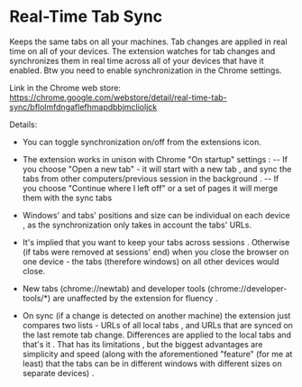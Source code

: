 Real-Time Tab Sync
==================
Keeps the same tabs on all your machines. Tab changes are applied in real time on all of your devices.
The extension watches for tab changes and synchronizes them in real time across all of your devices that have it enabled. Btw you need to enable synchronization in the Chrome settings.

Link in the Chrome web store: https://chrome.google.com/webstore/detail/real-time-tab-sync/bflolmfdngaflefhmapdbbjmclioljck

Details:
- You can toggle synchronization on/off from the extensions icon.

- The extension works in unison with Chrome "On startup" settings :
-- If you choose "Open a new tab" - it will start with a new tab , and sync the tabs from other computers/previous session in the background . 
-- If you choose "Continue where I left off" or a set of pages it will merge them with the sync tabs

- Windows' and tabs' positions and size can be individual on each device , as the synchronization only takes in account the tabs' URLs.

- It's implied that you want to keep your tabs across sessions . Otherwise (if tabs were removed at sessions' end) when you close the browser on one device - the tabs (therefore windows) on all other devices would close.

- New tabs (chrome://newtab) and developer tools (chrome://developer-tools/*) are unaffected by the extension for fluency .

- On sync (if a change is detected on another machine) the extension just compares two lists - URLs of all local tabs , and URLs that are synced on the last remote tab change. Differences are applied to the local tabs and that's it . That has its limitations , but the biggest advantages are simplicity and speed (along with the aforementioned "feature" (for me at least) that the tabs can be in different windows with different sizes on separate devices) .
